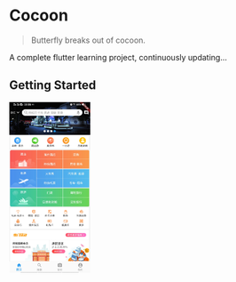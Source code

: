 # Cocoon

> Butterfly breaks out of cocoon.

A complete flutter learning project, continuously updating...

## Getting Started

<img src="image.png" alt="image-20200828233639064" style="zoom:30%;" /> 